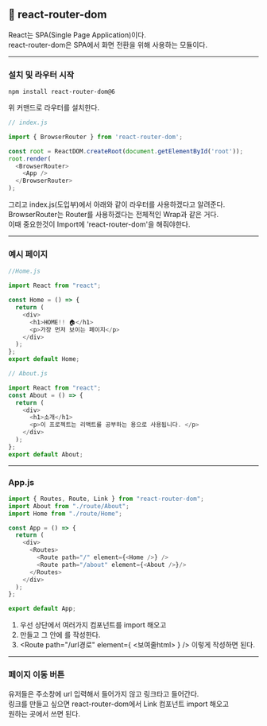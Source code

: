 ## 📌 react-router-dom
React는 SPA(Single Page Application)이다.   
react-router-dom은 SPA에서 화면 전환을 위해 사용하는 모듈이다.   
***
### 설치 및 라우터 시작
```
npm install react-router-dom@6
```
위 커맨드로 라우터를 설치한다.
```javascript
// index.js

import { BrowserRouter } from 'react-router-dom';

const root = ReactDOM.createRoot(document.getElementById('root'));
root.render(
  <BrowserRouter>
    <App />
  </BrowserRouter>
);
```
그리고 index.js(도입부)에서 아래와 같이 라우터를 사용하겠다고 알려준다.   
BrowserRouter는 Router를 사용하겠다는 전체적인 Wrap과 같은 거다.   
이때 중요한것이 Import에 'react-router-dom'을 해줘야한다.   
***
### 예시 페이지
```javascript
//Home.js

import React from "react";

const Home = () => {
  return (
    <div>
      <h1>HOME!! 🏠</h1>
      <p>가장 먼저 보이는 페이지</p>
    </div>
  );
};
export default Home;
```
```javascript
// About.js

import React from "react";
const About = () => {
  return (
    <div>
      <h1>소개</h1>
      <p>이 프로젝트는 리액트를 공부하는 용으로 사용됩니다. </p>
    </div>
  );
};
export default About;
```
***
### App.js
```javascript
import { Routes, Route, Link } from "react-router-dom";
import About from "./route/About";
import Home from "./route/Home";

const App = () => {
  return (
    <div>
      <Routes>
        <Route path="/" element={<Home />} />
        <Route path="/about" element={<About />}/>
      </Routes>
    </div>
  );
};

export default App;
```
1. 우선 상단에서 여러가지 컴포넌트를 import 해오고   
2. <Routes> 만들고 그 안에 <Route>를 작성한다.   
3. <Route path="/url경로" element={ <보여줄html> } /> 이렇게 작성하면 된다.   
***
### 페이지 이동 버튼
유저들은 주소창에 url 입력해서 들어가지 않고 링크타고 들어간다.   
링크를 만들고 싶으면 react-router-dom에서 Link 컴포넌트 import 해오고   
원하는 곳에서 <Link> 쓰면 된다.
